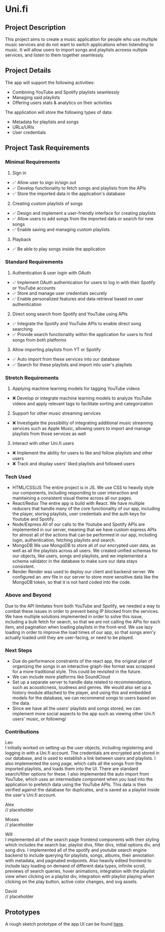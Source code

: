 # Uni.fi

## Project Description

This project aims to create a music application for people who use multiple music services and do not want to switch applications when listending to music. It will allow users to import songs and playlists acroess nultiple services, and listen to them together seamlessly. 

## Project Details

The app will support the following activities:

- Combining YouTube and Spotify playlists seamlessly
- Managing said playlists
- Offering users stats & analytics on their activities

The application will store the following types of data:

- Metadata for playlists and songs
- URLs/URIs
- User credentials

## Project Task Requirements

### Minimal Requirements

1. Sign in 
- ✅ Allow user to sign in/sign out
- ✅ Develop functionality to fetch songs and playlists from the APIs
- ✅ Store the imported data in the application's database

2. Creating custom playlists of songs
- ✅ Design and implement a user-friendly interface for creating playlists
- ✅ Allow users to add songs from the imported data or search for new songs
- ✅ Enable saving and managing custom playlists

3. Playback
- ✅ Be able to play songs inside the application
     
### Standard Requirements

1. Authentication & user login with OAuth
- ✅ Implement OAuth authentication for users to log in with their Spotify or YouTube accounts
- ✅ Store and manage user credentials securely
- ✅ Enable personalized features and data retrieval based on user authentication

2. Direct song search from Spotify and YouTube using APIs
- ✅ Integrate the Spotify and YouTube APIs to enable direct song searching 
- ✅ Provide search functionality within the application for users to find songs from both platforms

3. Allow importing playlists from YT or Spotify
- ✅ Auto import from these services into our database
- ✅ Search for these playlists and import into user's playlists
   
### Stretch Requirements

1. Applying machine learning models for tagging YouTube videos
- ❌ Develop or integrate machine learning models to analyze YouTube videos and apply relevant tags to facilitate sorting and categorization

2. Support for other music streaming services
- ❌ Investigate the possibility of integrating additional music streaming services such as Apple Music, allowing users to import and manage playlists from those services as well
  
3. Interact with other Uni.fi users
- ❌ Implement the ability for users to like and follow playlists and other users
- ❌ Track and display users' liked playlists and followed users

### Tech Used
- HTML/CSS/JS
The entire project is in JS. We use CSS to heavily style our components, including responding to user interaction and maintaining a consistent visual theme across all our pages.
- React/Redux
The entire app is build with React. We have multiple reducers that handle many of the core functionality of our app, including the player, storing playlists, user credentials and the auth keys for Youtube and Spotify.
- Node/Express
All of our calls to the Youtube and Spotify APIs are implemented in our server, meaning that we have custom express APIs for almost all of the actions that can be performed in our app, including login, authentication, fetching playlists and search. 
- MongoDB
We use MongoDB to store all of our encrypted user data, as well as all the playlists across all users. We created unified schemas for our objects, like users, songs and playlists, and we implemented a schema validator in the database to make sure our data stays consistent.
- Render
Render was used to deploy our client and backend server. We configured an .env file in our server to store more sensitive data like the MongoDB token, so that it is not hard coded into the code.

### Above and Beyond
Due to the API limitates from both YouTube and Spotify, we needed a way to combat these issues in order to prevent being IP blocked from the services. We have multiple solutions implemented in order to solve this issue, including a bulk fetch for search, so that we are not calling the APIs for each item, and pagination when loading playlists in the front-end. We use lazy loading in order to improve the load times of our app, so that songs aren'y actually loaded until they are user-facing, or need to be played. 

### Next Steps
- Due do performance constraints of the react app, the original plan of organizing the songs in an interactive graph-like format was scrapped for a more traditional style. This could be revisited in the future.
- We can include more platforms like SoundCloud
- Set up a separate server to handle data related to recommendations, such as acousticness, loudness and genres. We would also set up a history module attached to the player, and using this and embedded models for the database, we can recommend songs to users based on the data. 
- Since we have all the users' playlists and songs stored, we can implement more social aspects to the app such as viewing other Uni.fi users' music, or following/

### Contributions
Leo<br>
I initially worked on setting up the user objects, including registering and logging in with a Uni.fi account. The credentials are encrypted and stored in our database, and is used to establish a link between users and playlists. I also implemented the song page, which calls all the songs from the imported playlists, and loads them into the UI. There are standard search/filter options for these. I also implemented the auto import from YouTube, which uses an intermediate component when you load into the application to prefetch data using the YouTube APIs. This data is then verified against the database for duplicates, and is saved as a playlist inside the user's Uni.fi account.

Alex<br>
// placeholder
  
Moses<br>
// placeholder

Will<br>
I implemented all of the search page frontend components with their styling which includes the search bar, playlist divs, filter divs, initial options div, and song divs. I implemented all of the spotify and youtube search engine backend to include querying for playlists, songs, albums, their annotation with metadata, and paginated endpoints. Also heavily edited frontend to include lazy loading on demand of different data types, infinite scroll, previews of search queries, hover animations, integration with the playlist view when clicking on a playlist div, integration with playlist playing when clicking on the play button, active color changes, and svg assets.

David<br>
// placeholder


## Prototypes

A rough sketch prototype of the app UI can be found [here](./455_mock.png).
